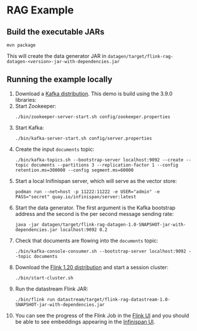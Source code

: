 # RAG Example

## Build the executable JARs

```shell
mvn package
```
This will create the data generator JAR in `datagen/target/flink-rag-datagen-<version>-jar-with-dependencies.jar`

## Running the example locally

1. Download a [Kafka distribution](https://kafka.apache.org/downloads). This demo is build using the 3.9.0 libraries:
1. Start Zookeeper:
   ```shell
   ./bin/zookeeper-server-start.sh config/zookeeper.properties 
   ```
1. Start Kafka:
   ```shell
   ./bin/kafka-server-start.sh config/server.properties 
   ```
1. Create the input `documents` topic:
   ```shell
   ./bin/kafka-topics.sh --bootstrap-server localhost:9092 --create --topic documents --partitions 3 --replication-factor 1 --config retention.ms=300000 --config segment.ms=60000
   ```
1. Start a local Inifinispan server, which will serve as the vector store:
    ```shell
    podman run --net=host -p 11222:11222 -e USER="admin" -e PASS="secret" quay.io/infinispan/server:latest
    ```
1. Start the data generator. The first argument is the Kafka bootstrap address and the second is the per second message sending rate:
   ```shell
   java -jar datagen/target/flink-rag-datagen-1.0-SNAPSHOT-jar-with-dependencies.jar localhost:9092 0.2
   ```
1. Check that documents are flowing into the `documents` topic:
   ```shell
   ./bin/kafka-console-consumer.sh --bootstrap-server localhost:9092 --topic documents
   ``` 
1. Download the [Flink 1.20 distribution](https://www.apache.org/dyn/closer.lua/flink/flink-1.20.0/flink-1.20.0-bin-scala_2.12.tgz) and start a session cluster:
   ```shell
   ./bin/start-cluster.sh
   ```
1. Run the datastream Flink JAR:
   ```shell
   ./bin/flink run datastream/target/flink-rag-datastream-1.0-SNAPSHOT-jar-with-dependencies.jar
   ```
1. You can see the progress of the Flink Job in the [Flink UI](http://localhost:8081) and you should be able to see embeddings appearing in the [Infinispan UI](http://localhost:11222).